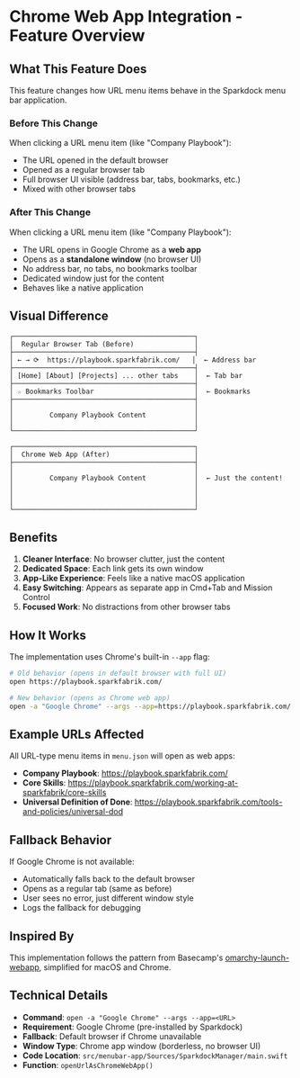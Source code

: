 # Chrome Web App Integration - Feature Overview

## What This Feature Does

This feature changes how URL menu items behave in the Sparkdock menu bar application.

### Before This Change

When clicking a URL menu item (like "Company Playbook"):
- The URL opened in the default browser
- Opened as a regular browser tab
- Full browser UI visible (address bar, tabs, bookmarks, etc.)
- Mixed with other browser tabs

### After This Change

When clicking a URL menu item (like "Company Playbook"):
- The URL opens in Google Chrome as a **web app**
- Opens as a **standalone window** (no browser UI)
- No address bar, no tabs, no bookmarks toolbar
- Dedicated window just for the content
- Behaves like a native application

## Visual Difference

```
┌─────────────────────────────────────────────┐
│  Regular Browser Tab (Before)               │
├─────────────────────────────────────────────┤
│ ← → ⟳  https://playbook.sparkfabrik.com/   │  ← Address bar
├─────────────────────────────────────────────┤
│ [Home] [About] [Projects] ... other tabs    │  ← Tab bar
├─────────────────────────────────────────────┤
│ ☆ Bookmarks Toolbar                         │  ← Bookmarks
├─────────────────────────────────────────────┤
│                                             │
│         Company Playbook Content            │
│                                             │
└─────────────────────────────────────────────┘
```

```
┌─────────────────────────────────────────────┐
│  Chrome Web App (After)                     │
├─────────────────────────────────────────────┤
│                                             │
│         Company Playbook Content            │  ← Just the content!
│                                             │
│                                             │
│                                             │
└─────────────────────────────────────────────┘
```

## Benefits

1. **Cleaner Interface**: No browser clutter, just the content
2. **Dedicated Space**: Each link gets its own window
3. **App-Like Experience**: Feels like a native macOS application
4. **Easy Switching**: Appears as separate app in Cmd+Tab and Mission Control
5. **Focused Work**: No distractions from other browser tabs

## How It Works

The implementation uses Chrome's built-in `--app` flag:

```bash
# Old behavior (opens in default browser with full UI)
open https://playbook.sparkfabrik.com/

# New behavior (opens as Chrome web app)
open -a "Google Chrome" --args --app=https://playbook.sparkfabrik.com/
```

## Example URLs Affected

All URL-type menu items in `menu.json` will open as web apps:

- **Company Playbook**: https://playbook.sparkfabrik.com/
- **Core Skills**: https://playbook.sparkfabrik.com/working-at-sparkfabrik/core-skills
- **Universal Definition of Done**: https://playbook.sparkfabrik.com/tools-and-policies/universal-dod

## Fallback Behavior

If Google Chrome is not available:
- Automatically falls back to the default browser
- Opens as a regular tab (same as before)
- User sees no error, just different window style
- Logs the fallback for debugging

## Inspired By

This implementation follows the pattern from Basecamp's [omarchy-launch-webapp](https://github.com/basecamp/omarchy/blob/14f803857cf9965fac0cb480b8dad345c7f0065c/bin/omarchy-launch-webapp), simplified for macOS and Chrome.

## Technical Details

- **Command**: `open -a "Google Chrome" --args --app=<URL>`
- **Requirement**: Google Chrome (pre-installed by Sparkdock)
- **Fallback**: Default browser if Chrome unavailable
- **Window Type**: Chrome app window (borderless, no browser UI)
- **Code Location**: `src/menubar-app/Sources/SparkdockManager/main.swift`
- **Function**: `openUrlAsChromeWebApp()`
